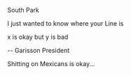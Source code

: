 South Park

I just wanted to know
where your Line is

x is okay but y is bad

-- Garisson President

Shitting on Mexicans is okay...

